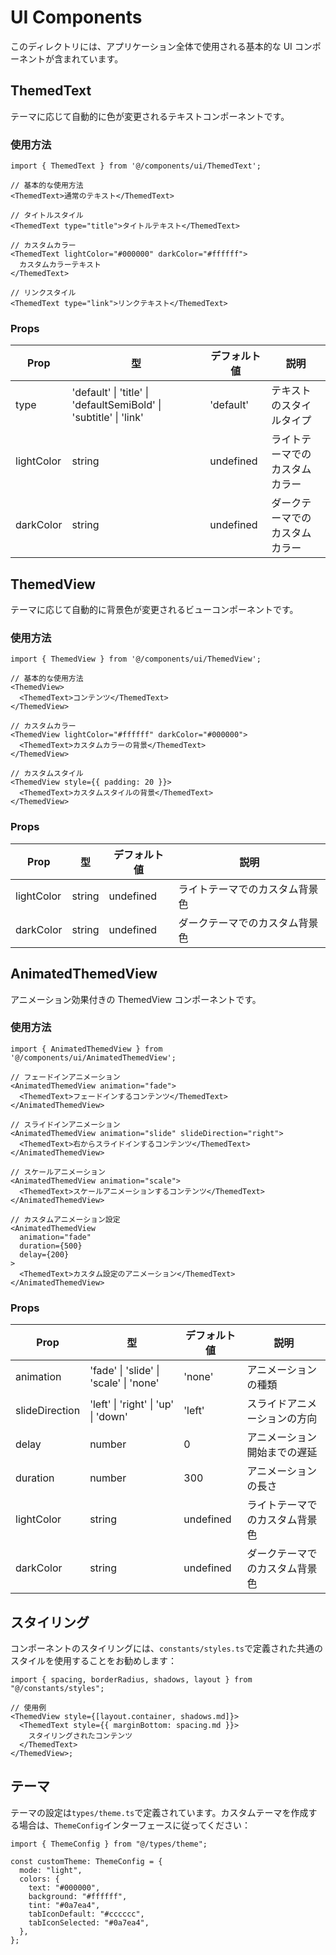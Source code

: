 # UI Components

このディレクトリには、アプリケーション全体で使用される基本的な UI コンポーネントが含まれています。

## ThemedText

テーマに応じて自動的に色が変更されるテキストコンポーネントです。

### 使用方法

```tsx
import { ThemedText } from '@/components/ui/ThemedText';

// 基本的な使用方法
<ThemedText>通常のテキスト</ThemedText>

// タイトルスタイル
<ThemedText type="title">タイトルテキスト</ThemedText>

// カスタムカラー
<ThemedText lightColor="#000000" darkColor="#ffffff">
  カスタムカラーテキスト
</ThemedText>

// リンクスタイル
<ThemedText type="link">リンクテキスト</ThemedText>
```

### Props

| Prop       | 型                                                                | デフォルト値 | 説明                           |
| ---------- | ----------------------------------------------------------------- | ------------ | ------------------------------ |
| type       | 'default' \| 'title' \| 'defaultSemiBold' \| 'subtitle' \| 'link' | 'default'    | テキストのスタイルタイプ       |
| lightColor | string                                                            | undefined    | ライトテーマでのカスタムカラー |
| darkColor  | string                                                            | undefined    | ダークテーマでのカスタムカラー |

## ThemedView

テーマに応じて自動的に背景色が変更されるビューコンポーネントです。

### 使用方法

```tsx
import { ThemedView } from '@/components/ui/ThemedView';

// 基本的な使用方法
<ThemedView>
  <ThemedText>コンテンツ</ThemedText>
</ThemedView>

// カスタムカラー
<ThemedView lightColor="#ffffff" darkColor="#000000">
  <ThemedText>カスタムカラーの背景</ThemedText>
</ThemedView>

// カスタムスタイル
<ThemedView style={{ padding: 20 }}>
  <ThemedText>カスタムスタイルの背景</ThemedText>
</ThemedView>
```

### Props

| Prop       | 型     | デフォルト値 | 説明                           |
| ---------- | ------ | ------------ | ------------------------------ |
| lightColor | string | undefined    | ライトテーマでのカスタム背景色 |
| darkColor  | string | undefined    | ダークテーマでのカスタム背景色 |

## AnimatedThemedView

アニメーション効果付きの ThemedView コンポーネントです。

### 使用方法

```tsx
import { AnimatedThemedView } from '@/components/ui/AnimatedThemedView';

// フェードインアニメーション
<AnimatedThemedView animation="fade">
  <ThemedText>フェードインするコンテンツ</ThemedText>
</AnimatedThemedView>

// スライドインアニメーション
<AnimatedThemedView animation="slide" slideDirection="right">
  <ThemedText>右からスライドインするコンテンツ</ThemedText>
</AnimatedThemedView>

// スケールアニメーション
<AnimatedThemedView animation="scale">
  <ThemedText>スケールアニメーションするコンテンツ</ThemedText>
</AnimatedThemedView>

// カスタムアニメーション設定
<AnimatedThemedView
  animation="fade"
  duration={500}
  delay={200}
>
  <ThemedText>カスタム設定のアニメーション</ThemedText>
</AnimatedThemedView>
```

### Props

| Prop           | 型                                     | デフォルト値 | 説明                           |
| -------------- | -------------------------------------- | ------------ | ------------------------------ |
| animation      | 'fade' \| 'slide' \| 'scale' \| 'none' | 'none'       | アニメーションの種類           |
| slideDirection | 'left' \| 'right' \| 'up' \| 'down'    | 'left'       | スライドアニメーションの方向   |
| delay          | number                                 | 0            | アニメーション開始までの遅延   |
| duration       | number                                 | 300          | アニメーションの長さ           |
| lightColor     | string                                 | undefined    | ライトテーマでのカスタム背景色 |
| darkColor      | string                                 | undefined    | ダークテーマでのカスタム背景色 |

## スタイリング

コンポーネントのスタイリングには、`constants/styles.ts`で定義された共通のスタイルを使用することをお勧めします：

```tsx
import { spacing, borderRadius, shadows, layout } from "@/constants/styles";

// 使用例
<ThemedView style={[layout.container, shadows.md]}>
  <ThemedText style={{ marginBottom: spacing.md }}>
    スタイリングされたコンテンツ
  </ThemedText>
</ThemedView>;
```

## テーマ

テーマの設定は`types/theme.ts`で定義されています。カスタムテーマを作成する場合は、`ThemeConfig`インターフェースに従ってください：

```tsx
import { ThemeConfig } from "@/types/theme";

const customTheme: ThemeConfig = {
  mode: "light",
  colors: {
    text: "#000000",
    background: "#ffffff",
    tint: "#0a7ea4",
    tabIconDefault: "#cccccc",
    tabIconSelected: "#0a7ea4",
  },
};
```
